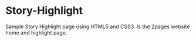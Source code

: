 # Story-Highlight
Sample Story Highlight page using HTML5 and CSS3. Is the 2pages website home and highlight page.
